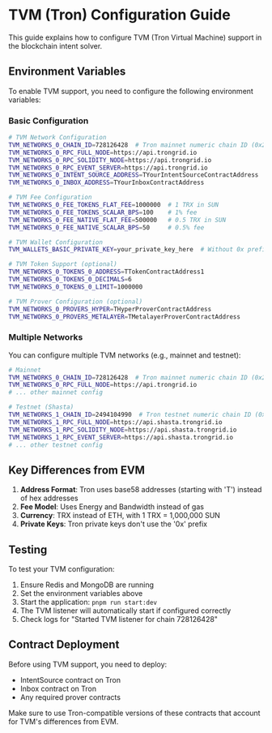 # TVM (Tron) Configuration Guide

This guide explains how to configure TVM (Tron Virtual Machine) support in the blockchain intent solver.

## Environment Variables

To enable TVM support, you need to configure the following environment variables:

### Basic Configuration

```bash
# TVM Network Configuration
TVM_NETWORKS_0_CHAIN_ID=728126428  # Tron mainnet numeric chain ID (0x2b6653dc)
TVM_NETWORKS_0_RPC_FULL_NODE=https://api.trongrid.io
TVM_NETWORKS_0_RPC_SOLIDITY_NODE=https://api.trongrid.io
TVM_NETWORKS_0_RPC_EVENT_SERVER=https://api.trongrid.io
TVM_NETWORKS_0_INTENT_SOURCE_ADDRESS=TYourIntentSourceContractAddress
TVM_NETWORKS_0_INBOX_ADDRESS=TYourInboxContractAddress

# TVM Fee Configuration
TVM_NETWORKS_0_FEE_TOKENS_FLAT_FEE=1000000  # 1 TRX in SUN
TVM_NETWORKS_0_FEE_TOKENS_SCALAR_BPS=100    # 1% fee
TVM_NETWORKS_0_FEE_NATIVE_FLAT_FEE=500000   # 0.5 TRX in SUN
TVM_NETWORKS_0_FEE_NATIVE_SCALAR_BPS=50     # 0.5% fee

# TVM Wallet Configuration
TVM_WALLETS_BASIC_PRIVATE_KEY=your_private_key_here  # Without 0x prefix

# TVM Token Support (optional)
TVM_NETWORKS_0_TOKENS_0_ADDRESS=TTokenContractAddress1
TVM_NETWORKS_0_TOKENS_0_DECIMALS=6
TVM_NETWORKS_0_TOKENS_0_LIMIT=1000000

# TVM Prover Configuration (optional)
TVM_NETWORKS_0_PROVERS_HYPER=THyperProverContractAddress
TVM_NETWORKS_0_PROVERS_METALAYER=TMetalayerProverContractAddress
```

### Multiple Networks

You can configure multiple TVM networks (e.g., mainnet and testnet):

```bash
# Mainnet
TVM_NETWORKS_0_CHAIN_ID=728126428  # Tron mainnet numeric chain ID (0x2b6653dc)
TVM_NETWORKS_0_RPC_FULL_NODE=https://api.trongrid.io
# ... other mainnet config

# Testnet (Shasta)
TVM_NETWORKS_1_CHAIN_ID=2494104990  # Tron testnet numeric chain ID (0x94a9059e)
TVM_NETWORKS_1_RPC_FULL_NODE=https://api.shasta.trongrid.io
TVM_NETWORKS_1_RPC_SOLIDITY_NODE=https://api.shasta.trongrid.io
TVM_NETWORKS_1_RPC_EVENT_SERVER=https://api.shasta.trongrid.io
# ... other testnet config
```

## Key Differences from EVM

1. **Address Format**: Tron uses base58 addresses (starting with 'T') instead of hex addresses
2. **Fee Model**: Uses Energy and Bandwidth instead of gas
3. **Currency**: TRX instead of ETH, with 1 TRX = 1,000,000 SUN
4. **Private Keys**: Tron private keys don't use the '0x' prefix

## Testing

To test your TVM configuration:

1. Ensure Redis and MongoDB are running
2. Set the environment variables above
3. Start the application: `pnpm run start:dev`
4. The TVM listener will automatically start if configured correctly
5. Check logs for "Started TVM listener for chain 728126428"

## Contract Deployment

Before using TVM support, you need to deploy:
- IntentSource contract on Tron
- Inbox contract on Tron
- Any required prover contracts

Make sure to use Tron-compatible versions of these contracts that account for TVM's differences from EVM.